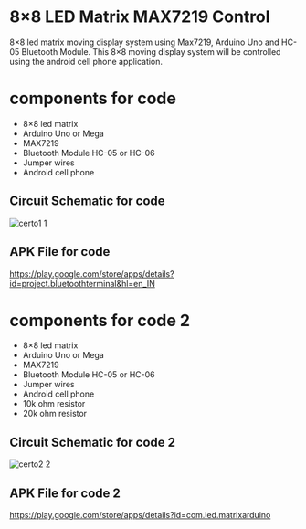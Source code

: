 # 8×8 LED Matrix MAX7219 Control 
8×8 led matrix moving display system using Max7219, Arduino Uno and HC-05 Bluetooth Module. This 8×8 moving display system will be controlled using the android cell phone application.

# components for code 
- 8×8 led matrix
- Arduino Uno or Mega
- MAX7219
- Bluetooth Module HC-05 or HC-06
- Jumper wires
- Android cell phone

## Circuit Schematic for code 

![certo1 1](https://user-images.githubusercontent.com/23202165/113482615-d45ed000-9475-11eb-8cd3-f41c65f7942c.png)


## APK File for code 
https://play.google.com/store/apps/details?id=project.bluetoothterminal&hl=en_IN

# components for code 2
- 8×8 led matrix
- Arduino Uno or Mega
- MAX7219
- Bluetooth Module HC-05 or HC-06
- Jumper wires
- Android cell phone
- 10k ohm resistor
- 20k ohm resistor

## Circuit Schematic for code 2

![certo2 2](https://user-images.githubusercontent.com/23202165/113482632-e476af80-9475-11eb-8a12-418e1909624a.png)

## APK File for code 2
https://play.google.com/store/apps/details?id=com.led.matrixarduino
